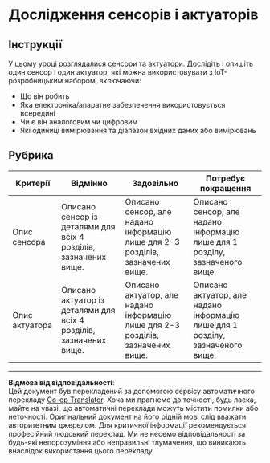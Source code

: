 <!--
CO_OP_TRANSLATOR_METADATA:
{
  "original_hash": "c5a568320b1159394108544807895337",
  "translation_date": "2025-08-28T17:30:17+00:00",
  "source_file": "1-getting-started/lessons/3-sensors-and-actuators/assignment.md",
  "language_code": "uk"
}
-->
# Дослідження сенсорів і актуаторів

## Інструкції

У цьому уроці розглядалися сенсори та актуатори. Дослідіть і опишіть один сенсор і один актуатор, які можна використовувати з IoT-розробницьким набором, включаючи:

* Що він робить
* Яка електроніка/апаратне забезпечення використовується всередині
* Чи є він аналоговим чи цифровим
* Які одиниці вимірювання та діапазон вхідних даних або вимірювань

## Рубрика

| Критерії | Відмінно | Задовільно | Потребує покращення |
| -------- | -------- | ---------- | ------------------- |
| Опис сенсора | Описано сенсор із деталями для всіх 4 розділів, зазначених вище. | Описано сенсор, але надано інформацію лише для 2-3 розділів, зазначених вище. | Описано сенсор, але надано інформацію лише для 1 розділу, зазначеного вище. |
| Опис актуатора | Описано актуатор із деталями для всіх 4 розділів, зазначених вище. | Описано актуатор, але надано інформацію лише для 2-3 розділів, зазначених вище. | Описано актуатор, але надано інформацію лише для 1 розділу, зазначеного вище. |

---

**Відмова від відповідальності**:  
Цей документ був перекладений за допомогою сервісу автоматичного перекладу [Co-op Translator](https://github.com/Azure/co-op-translator). Хоча ми прагнемо до точності, будь ласка, майте на увазі, що автоматичні переклади можуть містити помилки або неточності. Оригінальний документ на його рідній мові слід вважати авторитетним джерелом. Для критичної інформації рекомендується професійний людський переклад. Ми не несемо відповідальності за будь-які непорозуміння або неправильні тлумачення, що виникають внаслідок використання цього перекладу.